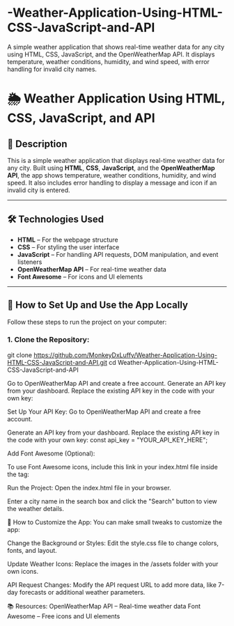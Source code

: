 # -Weather-Application-Using-HTML-CSS-JavaScript-and-API
A simple weather application that shows real-time weather data for any city using HTML, CSS, JavaScript, and the OpenWeatherMap API. It displays temperature, weather conditions, humidity, and wind speed, with error handling for invalid city names.


# 🌦 **Weather Application Using HTML, CSS, JavaScript, and API**

## 📄 **Description**  
This is a simple weather application that displays real-time weather data for any city. Built using **HTML**, **CSS**, **JavaScript**, and the **OpenWeatherMap API**, the app shows temperature, weather conditions, humidity, and wind speed. It also includes error handling to display a message and icon if an invalid city is entered.

---

## 🛠 **Technologies Used**  
- **HTML** – For the webpage structure  
- **CSS** – For styling the user interface  
- **JavaScript** – For handling API requests, DOM manipulation, and event listeners  
- **OpenWeatherMap API** – For real-time weather data  
- **Font Awesome** – For icons and UI elements  

---

## 🚀 **How to Set Up and Use the App Locally**  
Follow these steps to run the project on your computer:  

### 1. **Clone the Repository:**  

   git clone https://github.com/MonkeyDxLuffy/Weather-Application-Using-HTML-CSS-JavaScript-and-API.git
   cd Weather-Application-Using-HTML-CSS-JavaScript-and-API
   
   Go to OpenWeatherMap API and create a free account.
   Generate an API key from your dashboard.
   Replace the existing API key in the code with your own key:

  
  Set Up Your API Key:
  Go to OpenWeatherMap API and create a free account.

  Generate an API key from your dashboard.
  Replace the existing API key in the code with your own key:
  const api_key = "YOUR_API_KEY_HERE";

  
  Add Font Awesome (Optional):
   
   To use Font Awesome icons, include this link in your index.html file inside the <head> tag:

   <link rel="stylesheet" href="https://cdnjs.cloudflare.com/ajax/libs/font-awesome/6.0.0/css/all.min.css">
    Run the Project:
    Open the index.html file in your browser.

Enter a city name in the search box and click the "Search" button to view the weather details.

🔧 How to Customize the App:
You can make small tweaks to customize the app:

Change the Background or Styles: Edit the style.css file to change colors, fonts, and layout.

Update Weather Icons: Replace the images in the /assets folder with your own icons.

API Request Changes: Modify the API request URL to add more data, like 7-day forecasts or additional weather parameters.

📚 Resources:
OpenWeatherMap API – Real-time weather data
Font Awesome – Free icons and UI elements

